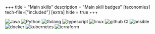 +++
title = "Main skills"
description = "Main skill badges"
[taxonomies]
tech-file=["included"]
[extra]
hide = true
+++

<div class="flex flex-wrap justify-center space-x-1 space-y-1">
    <img src="https://img.shields.io/badge/dev-Java-black?logo=openjdk" alt="Java"/>
    <img src="https://img.shields.io/badge/dev-Python-3776AB?logo=python" alt="Python" />
    <img src="https://img.shields.io/badge/dev-Golang-black?logo=go" alt="Golang" />
    <img src="https://img.shields.io/badge/dev-Typescript-3776AB?logo=typescript" alt="typescript" />
    <img src="https://img.shields.io/badge/devops-Linux-FCC624?logo=linux" alt="linux" />
    <img src="https://img.shields.io/badge/devops-Github%20CI-181717?logo=github" alt="github CI" />
    <img src="https://img.shields.io/badge/devops-Anible-EE0000?logo=ansible" alt="ansible" />
    <img src="https://img.shields.io/badge/devops-Docker-2496ED?logo=docker" alt="docker" />
    <img src="https://img.shields.io/badge/devops-Kubernetes-326CE5?logo=kubernetes" alt="kubernetes" />
    <img src="https://img.shields.io/badge/devops-Terraform-844FBA?logo=terraform" alt="terraform" />
</div>

